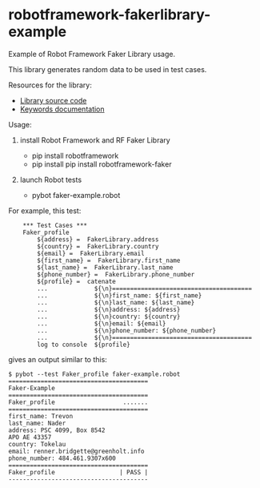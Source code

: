 # robotframework-fakerlibrary-example

Example of Robot Framework Faker Library usage.

This library generates random data to be used in test cases.

Resources for the library:
- [Library source code](https://github.com/guykisel/robotframework-faker)
- [Keywords documentation](https://guykisel.github.io/robotframework-faker/)

Usage:

1. install Robot Framework and RF Faker Library
    - pip install robotframework
    - pip install pip install robotframework-faker

2. launch Robot tests
    - pybot faker-example.robot
    

For example, this test:

```
    *** Test Cases ***
    Faker_profile
        ${address} =  FakerLibrary.address
        ${country} =  FakerLibrary.country
        ${email} =  FakerLibrary.email
        ${first_name} =  FakerLibrary.first_name
        ${last_name} =  FakerLibrary.last_name
        ${phone_number} =  FakerLibrary.phone_number
        ${profile} =  catenate
        ...             ${\n}=======================================
        ...             ${\n}first_name: ${first_name}
        ...             ${\n}last_name: ${last_name}
        ...             ${\n}address: ${address}
        ...             ${\n}country: ${country}
        ...             ${\n}email: ${email}
        ...             ${\n}phone_number: ${phone_number}
        ...             ${\n}=======================================
        log to console  ${profile}
```
gives an output similar to this:

```
$ pybot --test Faker_profile faker-example.robot
=======================================
Faker-Example
=======================================
Faker_profile                   .......
=======================================
first_name: Trevon
last_name: Nader
address: PSC 4099, Box 8542
APO AE 43357
country: Tokelau
email: renner.bridgette@greenholt.info
phone_number: 484.461.9307x600
=======================================
Faker_profile                  | PASS |
---------------------------------------
```